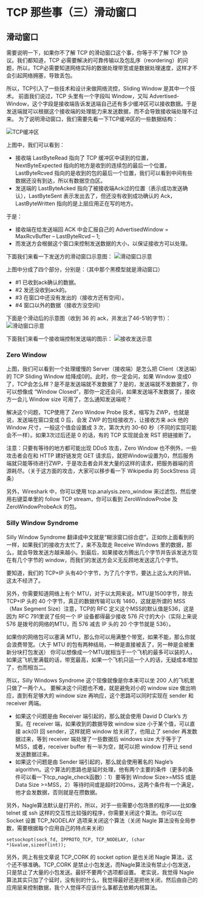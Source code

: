 # TCP 那些事（三）滑动窗口
## 滑动窗口
需要说明一下，如果你不了解 TCP 的滑动窗口这个事，你等于不了解 TCP 协议。我们都知道，TCP 必需要解决的可靠传输以及包乱序（reordering）的问题，所以，TCP必需要知道网络实际的数据处理带宽或是数据处理速度，这样才不会引起网络拥塞，导致丢包。

所以，TCP引入了一些技术和设计来做网络流控，Sliding Window 是其中一个技术。 前面我们说过，TCP 头里有一个字段叫 Window，又叫 Advertised-Window，这个字段是接收端告诉发送端自己还有多少缓冲区可以接收数据。于是发送端就可以根据这个接收端的处理能力来发送数据，而不会导致接收端处理不过来。 为了说明滑动窗口，我们需要先看一下TCP缓冲区的一些数据结构：

![TCP缓冲区](tcp_slide.png)

上图中，我们可以看到：

* 接收端 LastByteRead 指向了 TCP 缓冲区中读到的位置，NextByteExpected 指向的地方是收到的连续包的最后一个位置，LastByteRcved 指向的是收到的包的最后一个位置，我们可以看到中间有些数据还没有到达，所以有数据空白区。
* 发送端的 LastByteAcked 指向了被接收端Ack过的位置（表示成功发送确认），LastByteSent 表示发出去了，但还没有收到成功确认的 Ack，LastByteWritten 指向的是上层应用正在写的地方。

于是：
* 接收端在给发送端回 ACK 中会汇报自己的 AdvertisedWindow = MaxRcvBuffer – LastByteRcvd – 1;
* 而发送方会根据这个窗口来控制发送数据的大小，以保证接收方可以处理。

下面我们来看一下发送方的滑动窗口示意图：
![滑动窗口示意](tcp-windows.png)

上图中分成了四个部分，分别是：（其中那个黑模型就是滑动窗口）

* #1 已收到ack确认的数据。
* #2 发还没收到ack的。
* #3 在窗口中还没有发出的（接收方还有空间）。
* #4 窗口以外的数据（接收方没空间）

下面是个滑动后的示意图（收到 36 的 ack，并发出了46-51的字节）：
![滑动窗口示意](tcp_send.png)

下面我们来看一个接收端控制发送端的图示：
![接收发送示意](tcp_client_window.png)

### Zero Window
上图，我们可以看到一个处理缓慢的 Server（接收端）是怎么把 Client（发送端）的 TCP Sliding Window 给降成0的。此时，你一定会问，如果 Window 变成0了，TCP会怎么样？是不是发送端就不发数据了？是的，发送端就不发数据了，你可以想像成 “Window Closed”，那你一定还会问，如果发送端不发数据了，接收方一会儿 Window size 可用了，怎么通知发送端呢？

解决这个问题，TCP使用了 Zero Window Probe 技术，缩写为 ZWP，也就是说，发送端在窗口变成 0 后，会发 ZWP 的包给接收方，让接收方来 ack 他的 Window 尺寸，一般这个值会设置成 3 次，第次大约 30-60 秒（不同的实现可能会不一样）。如果3次过后还是 0 的话，有的 TCP 实现就会发 RST 把链接断了。

注意：只要有等待的地方都可能出现 DDoS 攻击，Zero Window 也不例外，一些攻击者会在和 HTTP 建好链发完 GET 请求后，就把Window设置为0，然后服务端就只能等待进行ZWP，于是攻击者会并发大量的这样的请求，把服务器端的资源耗尽。（关于这方面的攻击，大家可以移步看一下 Wikipedia 的 SockStress 词条）

另外，Wireshark 中，你可以使用 tcp.analysis.zero_window 来过滤包，然后使用右键菜单里的 follow TCP stream，你可以看到 ZeroWindowProbe 及 ZeroWindowProbeAck 的包。

### Silly Window Syndrome
Silly Window Syndrome 翻译成中文就是“糊涂窗口综合症”。正如你上面看到的一样，如果我们的接收方太忙了，来不及取走 Receive Windows 里的数据，那么，就会导致发送方越来越小。到最后，如果接收方腾出几个字节并告诉发送方现在有几个字节的 window，而我们的发送方会义无反顾地发送这几个字节。

要知道，我们的 TCP+IP 头有40个字节，为了几个字节，要达上这么大的开销，这太不经济了。

另外，你需要知道网络上有个 MTU，对于以太网来说，MTU是1500字节，除去 TCP+IP 头的 40 个字节，真正的数据传输可以有 1460，这就是所谓的 MSS（Max Segment Size）注意，TCP的 RFC 定义这个MSS的默认值是536，这是因为 RFC 791里说了任何一个 IP 设备都得最少接收 576 尺寸的大小（实际上来说 576 是拨号的网络的MTU，而 576 减去 IP 头的 20 个字节就是 536）。

如果你的网络包可以塞满 MTU，那么你可以用满整个带宽，如果不能，那么你就会浪费带宽。（大于 MTU 的包有两种结局，一种是直接被丢了，另一种是会被重新分块打包发送） 你可以想像成一个MTU就相当于一个飞机的最多可以装的人，如果这飞机里满载的话，带宽最高，如果一个飞机只运一个人的话，无疑成本增加了，也而相当二。

所以，Silly Windows Syndrome 这个现像就像是你本来可以坐 200 人的飞机里只做了一两个人。 要解决这个问题也不难，就是避免对小的 window size 做出响应，直到有足够大的 window size 再响应，这个思路可以同时实现在 sender 和 receiver 两端。

* 如果这个问题是由 Receiver 端引起的，那么就会使用 David D Clark’s 方案。在 receiver 端，如果收到的数据导致 window size 小于某个值，可以直接 ack(0) 回 sender，这样就把 window 给关闭了，也阻止了 sender 再发数据过来，等到 receiver 端处理了一些数据后 windows size 大于等于了 MSS，或者，receiver buffer 有一半为空，就可以把 window 打开让 send 发送数据过来。
* 如果这个问题是由 Sender 端引起的，那么就会使用著名的 Nagle’s algorithm。这个算法的思路也是延时处理，他有两个主要的条件（更多的条件可以看一下tcp_nagle_check函数）：1）要等到 Window Size>=MSS 或是 Data Size >=MSS，2）等待时间或是超时200ms，这两个条件有一个满足，他才会发数据，否则就是在攒数据。

另外，Nagle算法默认是打开的，所以，对于一些需要小包场景的程序——比如像 telnet 或 ssh 这样的交互性比较强的程序，你需要关闭这个算法。你可以在 Socket 设置 TCP_NODELAY 选项来关闭这个算法（关闭 Nagle 算法没有全局参数，需要根据每个应用自己的特点来关闭）

```
setsockopt(sock_fd, IPPROTO_TCP, TCP_NODELAY, (char *)&value,sizeof(int));
```

另外，网上有些文章说 TCP_CORK 的 socket option 是也关闭 Nagle 算法，这个还不够准确。TCP_CORK 是禁止小包发送，而Nagle算法没有禁止小包发送，只是禁止了大量的小包发送。最好不要两个选项都设置。 老实说，我觉得 Nagle 算法其实只加了个延时，没有别的什么，我觉得最好还是把他关闭，然后由自己的应用层来控制数据，我个人觉得不应该什么事都去依赖内核算法。